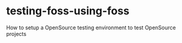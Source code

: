 # testing-foss-using-foss
How to setup a OpenSource testing environment to test OpenSource projects 
